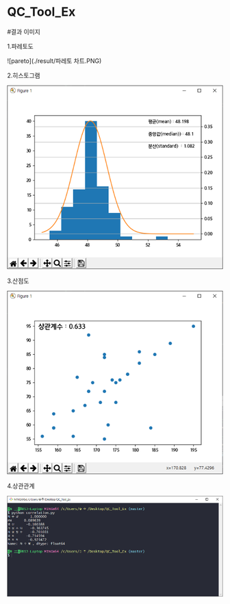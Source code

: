 # QC_Tool_Ex

#결과 이미지


1.파레토도

![pareto](./result/파레토 차트.PNG)


2.히스토그램

![histo](./result/히스토그램.PNG)

3.산점도

![scatter](./result/산점도.PNG)

4.상관관계

![corr](./result/상관관계.PNG)
